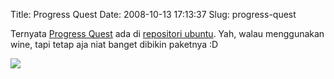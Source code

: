 Title: Progress Quest
Date: 2008-10-13 17:13:37
Slug: progress-quest

Ternyata [Progress Quest](http://progressquest.com/) ada di [repositori ubuntu](http://packages.ubuntu.com/hardy/games/pq). Yah, walau menggunakan wine, tapi tetap aja niat banget dibikin paketnya :D

[![](http://kriwil.com/images/19t.png)](http://kriwil.com/images/19.png)